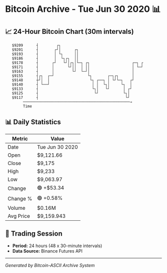 # Bitcoin Archive - Tue Jun 30 2020 📊

## 📈 24-Hour Bitcoin Chart (30m intervals)

```
   $9209      ┤        ┌┐                                      
   $9201      ┤       ┌┘│      ┌┐                              
   $9193      ┤       │ └┐     ││                              
   $9186      ┤       │  └┐┌┐  ││                              
   $9178      ┤      ┌┘   └┘│┌┐│└─┐ ┌┐                   ┌─┐ ┌ 
   $9171      ┤      │      └┘││  │ ││                   │ └─┘ 
   $9163      ┤      │        └┘  └─┘│                   │     
   $9155      ┤┌┐  ┌─┘               └┐       ┌─┐┌┐      │     
   $9148      ┼┘│  │                  └┐ ┌──┐ │ └┘└─┐   ┌┘     
   $9140      ┤ └──┘                   │ │  └┐│     └┐  │      
   $9133      ┤                        └┐│   └┘      │ ┌┘      
   $9125      ┤                         └┘           └┐│       
   $9117      ┤                                       └┘       
        ────────────────────────────────────────────────→
        Time
```

## 📊 Daily Statistics

| Metric | Value |
|--------|-------|
| Date | Tue Jun 30 2020 |
| Open | $9,121.66 |
| Close | $9,175 |
| High | $9,233 |
| Low | $9,063.97 |
| Change | 🟢 +$53.34 |
| Change % | 🟢 +0.58% |
| Volume | $0.16M |
| Avg Price | $9,159.943 |

## 📅 Trading Session

- **Period:** 24 hours (48 x 30-minute intervals)
- **Data Source:** Binance Futures API

---
*Generated by Bitcoin-ASCII Archive System*
